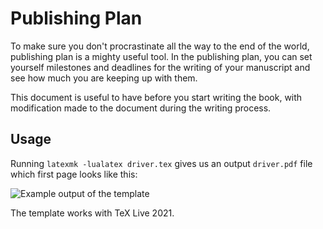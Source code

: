 # Publishing Plan

To make sure you don't procrastinate all the way to the end of the world, publishing plan is a mighty useful tool. In the publishing plan, you can set yourself milestones and deadlines for the writing of your manuscript and see how much you are keeping up with them.

This document is useful to have before you start writing the book, with modification made to the document during the writing process.

## Usage

Running `latexmk -lualatex driver.tex` gives us an output `driver.pdf` file which first page looks like this:

![Example output of the template](https://github.com/xvrabcov/md-templates/releases/download/latest/publishing_plan-output.png)

The template works with TeX Live 2021.


